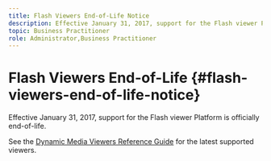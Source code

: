 ```yaml
---
title: Flash Viewers End-of-Life Notice
description: Effective January 31, 2017, support for the Flash viewer Platform is officially end-of-life.
topic: Business Practitioner
role: Administrator,Business Practitioner
---
```


# Flash Viewers End-of-Life {#flash-viewers-end-of-life-notice}

Effective January 31, 2017, support for the Flash viewer Platform is officially end-of-life.

See the [Dynamic Media Viewers Reference Guide](https://experienceleague.adobe.com/docs/dynamic-media-developer-resources/library/home.html) for the latest supported viewers.
